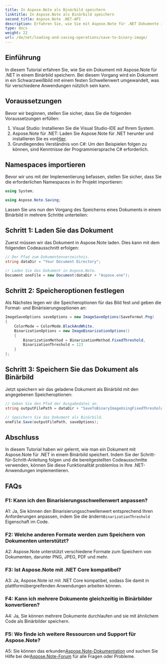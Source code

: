 ```yaml
---
title: In Aspose.Note als Binärbild speichern
linktitle: In Aspose.Note als Binärbild speichern
second_title: Aspose.Note .NET-API
description: Erfahren Sie, wie Sie mit Aspose.Note für .NET Dokumente in Binärbilder konvertieren. Befolgen Sie unsere Schritt-für-Schritt-Anleitung für eine nahtlose Integration.
type: docs
weight: 22
url: /de/net/loading-and-saving-operations/save-to-binary-image/
---
```

## Einführung

In diesem Tutorial erfahren Sie, wie Sie ein Dokument mit Aspose.Note für .NET in einem Binärbild speichern. Bei diesem Vorgang wird ein Dokument in ein Schwarzweißbild mit einem festen Schwellenwert umgewandelt, was für verschiedene Anwendungen nützlich sein kann.

## Voraussetzungen

Bevor wir beginnen, stellen Sie sicher, dass Sie die folgenden Voraussetzungen erfüllen:

1. Visual Studio: Installieren Sie die Visual Studio-IDE auf Ihrem System.
2.  Aspose.Note für .NET: Laden Sie Aspose.Note für .NET herunter und installieren Sie es von[Hier](https://releases.aspose.com/note/net/).
3. Grundlegendes Verständnis von C#: Um den Beispielen folgen zu können, sind Kenntnisse der Programmiersprache C# erforderlich.

## Namespaces importieren

Bevor wir uns mit der Implementierung befassen, stellen Sie sicher, dass Sie die erforderlichen Namespaces in Ihr Projekt importieren:

```csharp
using System;

using Aspose.Note.Saving;

```

Lassen Sie uns nun den Vorgang des Speicherns eines Dokuments in einem Binärbild in mehrere Schritte unterteilen:

## Schritt 1: Laden Sie das Dokument

Zuerst müssen wir das Dokument in Aspose.Note laden. Dies kann mit dem folgenden Codeausschnitt erfolgen:

```csharp
// Der Pfad zum Dokumentenverzeichnis.
string dataDir = "Your Document Directory";

// Laden Sie das Dokument in Aspose.Note.
Document oneFile = new Document(dataDir + "Aspose.one");
```

## Schritt 2: Speicheroptionen festlegen

Als Nächstes legen wir die Speicheroptionen für das Bild fest und geben die Format- und Binärisierungsoptionen an:

```csharp
ImageSaveOptions saveOptions = new ImageSaveOptions(SaveFormat.Png)
{
    ColorMode = ColorMode.BlackAndWhite,
    BinarizationOptions = new ImageBinarizationOptions()
    {
        BinarizationMethod = BinarizationMethod.FixedThreshold,
        BinarizationThreshold = 123
    }
};
```

## Schritt 3: Speichern Sie das Dokument als Binärbild

Jetzt speichern wir das geladene Dokument als Binärbild mit den angegebenen Speicheroptionen:

```csharp
// Geben Sie den Pfad der Ausgabedatei an.
string outputFilePath = dataDir + "SaveToBinaryImageUsingFixedThreshold_out.png";

// Speichern Sie das Dokument als Binärbild.
oneFile.Save(outputFilePath, saveOptions);
```

## Abschluss

In diesem Tutorial haben wir gelernt, wie man ein Dokument mit Aspose.Note für .NET in einem Binärbild speichert. Indem Sie der Schritt-für-Schritt-Anleitung folgen und die bereitgestellten Codeausschnitte verwenden, können Sie diese Funktionalität problemlos in Ihre .NET-Anwendungen implementieren.

## FAQs

### F1: Kann ich den Binarisierungsschwellenwert anpassen?

A1: Ja, Sie können den Binarisierungsschwellenwert entsprechend Ihren Anforderungen anpassen, indem Sie die ändern`BinarizationThreshold` Eigenschaft im Code.

### F2: Welche anderen Formate werden zum Speichern von Dokumenten unterstützt?

A2: Aspose.Note unterstützt verschiedene Formate zum Speichern von Dokumenten, darunter PNG, JPEG, PDF und mehr.

### F3: Ist Aspose.Note mit .NET Core kompatibel?

A3: Ja, Aspose.Note ist mit .NET Core kompatibel, sodass Sie damit in plattformübergreifenden Anwendungen arbeiten können.

### F4: Kann ich mehrere Dokumente gleichzeitig in Binärbilder konvertieren?

A4: Ja, Sie können mehrere Dokumente durchlaufen und sie mit ähnlichem Code als Binärbilder speichern.

### F5: Wo finde ich weitere Ressourcen und Support für Aspose.Note?

 A5: Sie können das erkunden[Aspose.Note-Dokumentation](https://reference.aspose.com/note/net/) und suchen Sie Hilfe bei der[Aspose.Note-Forum](https://forum.aspose.com/c/note/28) für alle Fragen oder Probleme.